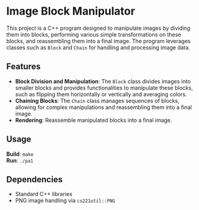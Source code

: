 # Image Block Manipulator

This project is a C++ program designed to manipulate images by dividing them into blocks, performing various simple transformations on these blocks, and reassembling them into a final image. The program leverages classes such as `Block` and `Chain` for handling and processing image data.

## Features

- **Block Division and Manipulation**: The `Block` class divides images into smaller blocks and provides functionalities to manipulate these blocks, such as flipping them horizontally or vertically and averaging colors.
- **Chaining Blocks**: The `Chain` class manages sequences of blocks, allowing for complex manipulations and reassembling them into a final image.
- **Rendering**: Reassemble manipulated blocks into a final image.

## Usage  

**Build**: ```make```  
**Run**: ```./pa1```

## Dependencies

- Standard C++ libraries
- PNG image handling via `cs221util::PNG`

